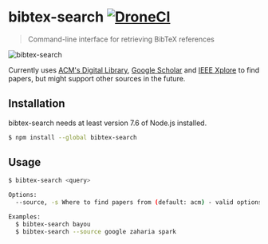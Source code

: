 # bibtex-search [![DroneCI](https://ci.abakus.no/api/badges/ekmartin/bibtex-search/status.svg?branch=master)](https://ci.abakus.no/ekmartin/bibtex-search)

> Command-line interface for retrieving BibTeX references

![bibtex-search](https://i.imgur.com/ARhwzbQ.gif)

Currently uses [ACM's Digital Library](https://dl.acm.org/),
[Google Scholar](https://scholar.google.com/) and
[IEEE Xplore](http://http://ieeexplore.ieee.org/) to find papers, but might
support other sources in the future.

## Installation

bibtex-search needs at least version 7.6 of Node.js installed.

```bash
$ npm install --global bibtex-search
```

## Usage

```bash
$ bibtex-search <query>

Options:
  --source, -s Where to find papers from (default: acm) - valid options: [acm, ieee, google]

Examples:
  $ bibtex-search bayou
  $ bibtex-search --source google zaharia spark
```
